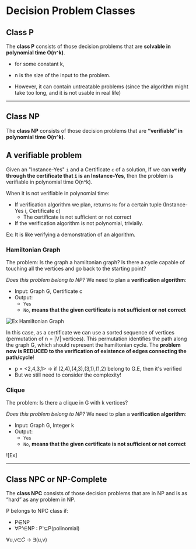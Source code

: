 # Decision Problem Classes

## Class P
The **class P** consists of those decision problems that are **solvable in polynomial time O(n^k)**. 
* for some constant k,
* n is the size of the input to the problem.

* However, it can contain untreatable problems (since the algorithm might take
  too long, and it is not usable in real life)

---

## Class NP
The **class NP** consists of those decision problems that are **“verifiable” in polynomial time O(n^k)**.

## A verifiable problem
Given an "Instance-Yes" `i` and a Certificate `c` of a solution, If we can **verify through the certificate that `i` is an Instance-Yes**, 
then the problem is verifiable in polynomial time O(n^k).

When it is not verifiable in polynomial time:
* If verification algorithm we plan, returns `No` for a certain tuple (Instance-Yes i, Certificate c)
  * The certificate is not sufficient or not correct
* If the verification algorithm is not polynomial, trivially.

Ex: It is like verifying a demonstration of an algorithm.

### Hamiltonian Graph
The problem: Is the graph a hamiltonian graph? Is there a cycle capable of touching all the vertices and go back
to the starting point?

_Does this problem belong to NP?_
We need to plan a **verification algorithm**:
* Input: Graph G, Certificate c
* Output: 
  * `Yes`
  * `No`, **means that the given certificate is not sufficient or not correct**

![Ex Hamiltonian Graph](https://github.com/PayThePizzo/DataStrutucures-Algorithms/blob/main/Resources/exhamiltongraph.png?raw=True)

In this case, as a certificate we can use a sorted sequence of vertices (permutation of n = |V| vertices).
This permutation identifies the path along the graph G, which should represent the hamiltonian cycle.
The **problem now is REDUCED to the verification of existence of edges connecting the path/cycle**!
* p = <2,4,3,1> -> if (2,4),(4,3),(3,1),(1,2) belong to G.E, then it's verified
* But we still need to consider the complexity!

### Clique
The problem: Is there a clique in G with k vertices?

_Does this problem belong to NP?_
We need to plan a **verification algorithm**:
* Input: Graph G, Integer k
* Output:
  * `Yes`
  * `No`, **means that the given certificate is not sufficient or not correct**

![Ex]

---

## Class NPC or NP-Complete
The **class NPC** consists of those decision problems that are in NP and is as
“hard” as any problem in NP.

P belongs to NPC class if:
* P∈NP
* ∀P'∈NP : P'⊆P(polinomial)


∀u,v∈𝐶 -> ∃(u,v)
